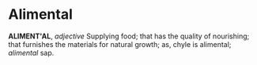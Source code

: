# Alimental

**ALIMENT'AL**, _adjective_ Supplying food; that has the quality of nourishing; that furnishes the materials for natural growth; as, chyle is alimental; _alimental_ sap.